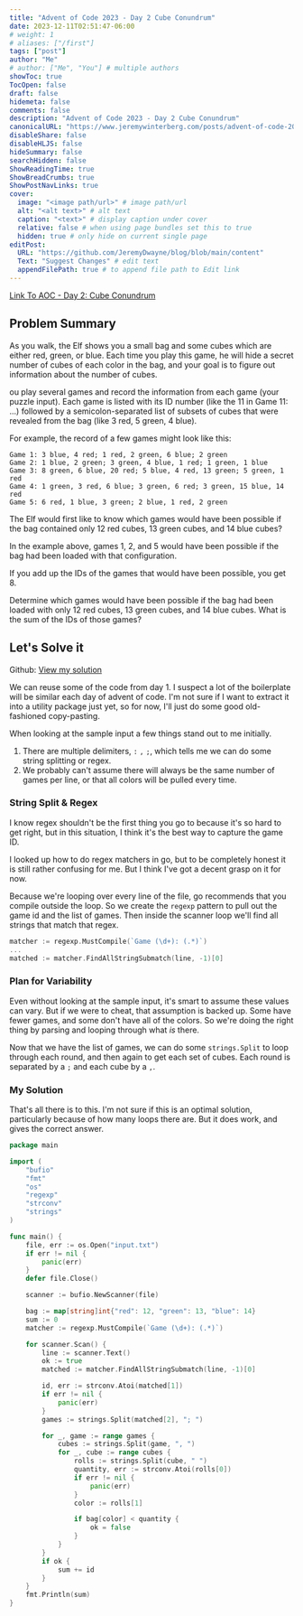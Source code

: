 ```yaml
---
title: "Advent of Code 2023 - Day 2 Cube Conundrum"
date: 2023-12-11T02:51:47-06:00
# weight: 1
# aliases: ["/first"]
tags: ["post"]
author: "Me"
# author: ["Me", "You"] # multiple authors
showToc: true
TocOpen: false
draft: false
hidemeta: false
comments: false
description: "Advent of Code 2023 - Day 2 Cube Conundrum"
canonicalURL: "https://www.jeremywinterberg.com/posts/advent-of-code-2023-day-2/"
disableShare: false
disableHLJS: false
hideSummary: false
searchHidden: false
ShowReadingTime: true
ShowBreadCrumbs: true
ShowPostNavLinks: true
cover:
  image: "<image path/url>" # image path/url
  alt: "<alt text>" # alt text
  caption: "<text>" # display caption under cover
  relative: false # when using page bundles set this to true
  hidden: true # only hide on current single page
editPost:
  URL: "https://github.com/JeremyDwayne/blog/blob/main/content"
  Text: "Suggest Changes" # edit text
  appendFilePath: true # to append file path to Edit link
---
```


[Link To AOC - Day 2: Cube Conundrum](https://adventofcode.com/2023/day/2)

## Problem Summary

As you walk, the Elf shows you a small bag and some cubes which are either red,
green, or blue. Each time you play this game, he will hide a secret number of
cubes of each color in the bag, and your goal is to figure out information about
the number of cubes.

ou play several games and record the information from each game (your puzzle
input). Each game is listed with its ID number (like the 11 in Game 11: ...)
followed by a semicolon-separated list of subsets of cubes that were revealed
from the bag (like 3 red, 5 green, 4 blue).

For example, the record of a few games might look like this:

```
Game 1: 3 blue, 4 red; 1 red, 2 green, 6 blue; 2 green
Game 2: 1 blue, 2 green; 3 green, 4 blue, 1 red; 1 green, 1 blue
Game 3: 8 green, 6 blue, 20 red; 5 blue, 4 red, 13 green; 5 green, 1 red
Game 4: 1 green, 3 red, 6 blue; 3 green, 6 red; 3 green, 15 blue, 14 red
Game 5: 6 red, 1 blue, 3 green; 2 blue, 1 red, 2 green
```

The Elf would first like to know which games would have been possible if the bag
contained only 12 red cubes, 13 green cubes, and 14 blue cubes?

In the example above, games 1, 2, and 5 would have been possible if the bag had
been loaded with that configuration.

If you add up the IDs of the games that would have been possible, you get 8.

Determine which games would have been possible if the bag had been loaded with
only 12 red cubes, 13 green cubes, and 14 blue cubes. What is the sum of the IDs
of those games?

## Let's Solve it

Github:
[View my solution](https://github.com/JeremyDwayne/advent_of_code/tree/main/2023/day2)

We can reuse some of the code from day 1. I suspect a lot of the boilerplate
will be similar each day of advent of code. I'm not sure if I want to extract it
into a utility package just yet, so for now, I'll just do some good
old-fashioned copy-pasting.

When looking at the sample input a few things stand out to me initially.

1. There are multiple delimiters, `:` `,` `;`, which tells me we can do some
   string splitting or regex.
2. We probably can't assume there will always be the same number of games per
   line, or that all colors will be pulled every time.

### String Split & Regex

I know regex shouldn't be the first thing you go to because it's so hard to get
right, but in this situation, I think it's the best way to capture the game ID.

I looked up how to do regex matchers in go, but to be completely honest it is
still rather confusing for me. But I think I've got a decent grasp on it for
now.

Because we're looping over every line of the file, go recommends that you
compile outside the loop. So we create the `regexp` pattern to pull out the game
id and the list of games. Then inside the scanner loop we'll find all strings
that match that regex.

```go
matcher := regexp.MustCompile(`Game (\d+): (.*)`)
...
matched := matcher.FindAllStringSubmatch(line, -1)[0]
```

### Plan for Variability

Even without looking at the sample input, it's smart to assume these values can
vary. But if we were to cheat, that assumption is backed up. Some have fewer
games, and some don't have all of the colors. So we're doing the right thing by
parsing and looping through what _is_ there.

Now that we have the list of games, we can do some `strings.Split` to loop
through each round, and then again to get each set of cubes. Each round is
separated by a `;` and each cube by a `,`.

### My Solution

That's all there is to this. I'm not sure if this is an optimal solution,
particularly because of how many loops there are. But it does work, and gives
the correct answer.

```go
package main

import (
	"bufio"
	"fmt"
	"os"
	"regexp"
	"strconv"
	"strings"
)

func main() {
	file, err := os.Open("input.txt")
	if err != nil {
		panic(err)
	}
	defer file.Close()

	scanner := bufio.NewScanner(file)

	bag := map[string]int{"red": 12, "green": 13, "blue": 14}
	sum := 0
    matcher := regexp.MustCompile(`Game (\d+): (.*)`)

	for scanner.Scan() {
		line := scanner.Text()
		ok := true
		matched := matcher.FindAllStringSubmatch(line, -1)[0]

		id, err := strconv.Atoi(matched[1])
		if err != nil {
			panic(err)
		}
		games := strings.Split(matched[2], "; ")

		for _, game := range games {
			cubes := strings.Split(game, ", ")
			for _, cube := range cubes {
				rolls := strings.Split(cube, " ")
				quantity, err := strconv.Atoi(rolls[0])
				if err != nil {
					panic(err)
				}
				color := rolls[1]

				if bag[color] < quantity {
					ok = false
				}
			}
		}
		if ok {
			sum += id
		}
	}
	fmt.Println(sum)
}
```
